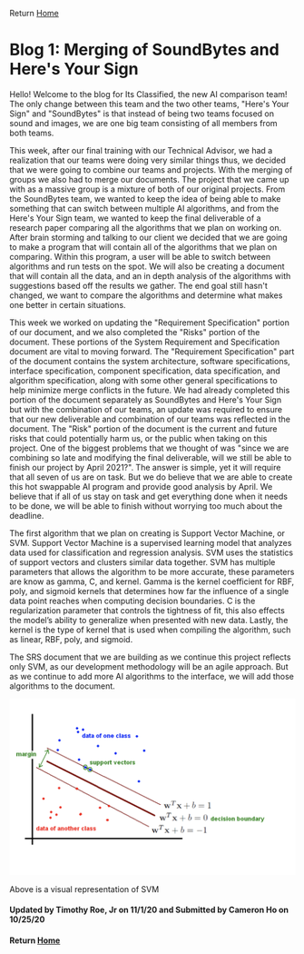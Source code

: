Return [Home](index.md)

# Blog 1: Merging of SoundBytes and Here's Your Sign



Hello! Welcome to the blog for Its Classified, the new AI comparison team! The only change between this team and the two other teams, "Here's Your Sign" and "SoundBytes" is that instead of being two teams focused on sound and images, we are one big team consisting of all members from both teams.

This week, after our final training with our Technical Advisor, we had a realization that our teams were doing very similar things thus, we decided that we were going to combine our teams and projects. With the merging of groups we also had to merge our documents. 
The project that we came up with as a massive group is a mixture of both of our original projects. From the SoundBytes team, we wanted to keep the idea of being able to make something that can switch between multiple AI algorithms, and from the Here's Your Sign team, we wanted to keep the final deliverable of a research paper comparing all the algorithms that we plan on working on. 
After brain storming and talking to our client we decided that we are going to make a program that will contain all of the algorithms that we plan on comparing. Within this program, a user will be able to switch between algorithms and run tests on the spot. We will also be creating a document that will contain all the data, and an in depth analysis of the algorithms with suggestions based off the results we gather. 
The end goal still hasn't changed, we want to compare the algorithms and determine what makes one better in certain situations. 

This week we worked on updating the "Requirement Specification" portion of our document, and we also completed the "Risks" portion of the document. These portions of the System Requirement and Specification document are vital to moving forward. 
The "Requirement Specification" part of the document contains the system architecture, software specifications, interface specification, component specification, data specification, and algorithm specification, along with some other general specifications to help minimize merge conflicts in the future. 
We had already completed this portion of the document separately as SoundBytes and Here's Your Sign but with the combination of our teams, an update was required to ensure that our new deliverable and combination of our teams was reflected in the document. 
The "Risk" portion of the document is the current and future risks that could potentially harm us, or the public when taking on this project. One of the biggest problems that we thought of was "since we are combining so late and modifying the final deliverable, will we still be able to finish our project by April 2021?".
The answer is simple, yet it will require that all seven of us are on task. But we do believe that we are able to create this hot swappable AI program and provide good analysis by April. We believe that if all of us stay on task and get everything done when it needs to be done, we will be able to finish without worrying too much about the deadline. 

The first algorithm that we plan on creating is Support Vector Machine, or SVM. Support Vector Machine is a supervised learning model that analyzes data used for classification and regression analysis. SVM uses the statistics of support vectors and clusters similar data together. 
SVM has multiple parameters that allows the algorithm to be more accurate, these parameters are know as gamma, C, and kernel. 
Gamma is the kernel coefficient for RBF, poly, and sigmoid kernels that determines how far the influence of a single data point reaches when computing decision boundaries. 
C is the regularization parameter that controls the tightness of fit, this also effects the model’s ability to generalize when presented with new data. 
Lastly, the kernel is the type of kernel that is used when compiling the algorithm, such as linear, RBF, poly, and sigmoid. 

The SRS document that we are building as we continue this project reflects only SVM, as our development methodology will be an agile approach. But as we continue to add more AI algorithms to the interface, we will add those algorithms to the document. 

![Image of SVM visually](https://github.com/egr-401-402-capstone-2020-21/ItsClassified-Blog/blob/master/images/blog1/svmBlog6.png?raw=true)

Above is a visual representation of SVM

#### Updated by Timothy Roe, Jr on 11/1/20 and Submitted by Cameron Ho on 10/25/20
#### Return [Home](index.md)
